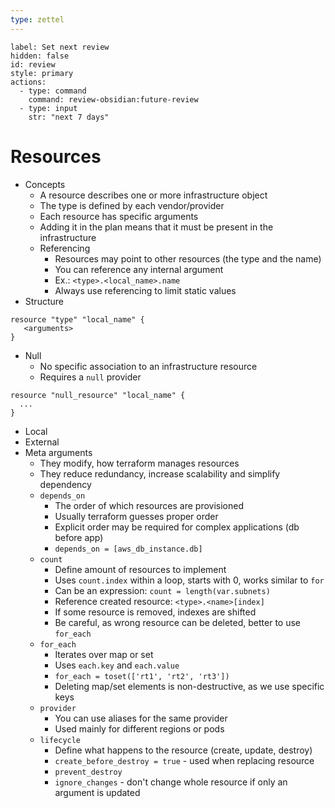 ```yaml
---
type: zettel
---
```


```meta-bind-button
label: Set next review
hidden: false
id: review
style: primary
actions:
  - type: command
    command: review-obsidian:future-review
  - type: input
    str: "next 7 days"
```

# Resources

- Concepts
	- A resource describes one or more infrastructure object
	- The type is defined by each vendor/provider
	- Each resource has specific arguments
	- Adding it in the plan means that it must be present in the infrastructure
	- Referencing
		- Resources may point to other resources (the type and the name)
		- You can reference any internal argument
		- Ex.: `<type>.<local_name>.name`
		- Always use referencing to limit static values
- Structure

```hcl
resource "type" "local_name" {
   <arguments>
}
```

- Null
	- No specific association to an infrastructure resource
	- Requires a `null` provider

```hcl
resource "null_resource" "local_name" {
  ...
}
```

- Local
- External
- Meta arguments
	- They modify, how terraform manages resources
	- They reduce redundancy, increase scalability and simplify dependency
	- `depends_on`
		- The order of which resources are provisioned
		- Usually terraform guesses proper order
		- Explicit order may be required for complex applications (db before app)
		- `depends_on = [aws_db_instance.db]`
	- `count`
		- Define amount of resources to implement
		- Uses `count.index` within a loop, starts with 0, works similar to `for`
		- Can be an expression: `count = length(var.subnets)`
		- Reference created resource: `<type>.<name>[index]`
		- If some resource is removed, indexes are shifted
		- Be careful, as wrong resource can be deleted, better to use `for_each`
	- `for_each`
		- Iterates over map or set
		- Uses `each.key` and `each.value`
		- `for_each = toset(['rt1', 'rt2', 'rt3'])`
		- Deleting map/set elements is non-destructive, as we use specific keys
	- `provider`
		- You can use aliases for the same provider
		- Used mainly for different regions or pods
	- `lifecycle`
		- Define what happens to the resource (create, update, destroy)
		- `create_before_destroy = true` - used when replacing resource
		- `prevent_destroy`
		- `ignore_changes` - don't change whole resource if only an argument is  updated